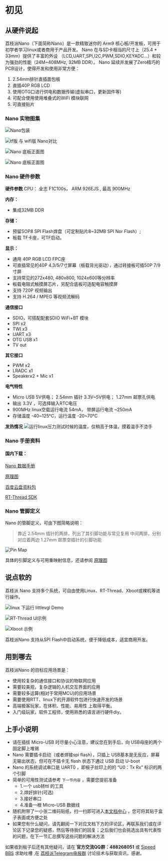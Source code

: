 # 初见


## 从硬件说起


荔枝派Nano（下面简称Nano）是一款精致迷你的 Arm9 核心板/开发板，可用于初学者学习linux或者商用于产品开发。 Nano 在与SD卡相当的尺寸上（25.4 * 33mm）提供了丰富的外设 （LCD,UART,SPI,I2C,PWM,SDIO,KEYADC...）和较为强劲的性能（24M\~408MHz, 32MB DDR）。
Nano 延续并发展了Zero精巧的PCB设计，使得开发和使用非常方便：

1. 2.54mm排针直插面包板
2. 直插40P RGB LCD
3. 使用OTG口进行供电和数据传输(虚拟串口，更新固件等)
4. 可配合使用使用堆叠式的WiFi 模块联网
5. 可直接贴片

### Nano 实物图集
![Nano包装](./../static/get_started/TB2ZC3.jpg)

![tf版 与 wifi版 Nano对比](./../static/get_started/TB2sv.jpg)

![Nano 底板正面图](./../static/get_started/TB2L22.png)

![Nano 底板正面图](./../static/get_started/TB2N.png)

### Nano 硬件参数

**硬件参数**
   CPU： 全志 F1C100s， ARM 926EJS , 最高 900MHz

**内存：**
- 集成32MB DDR

**存储：**
- 预留SOP8 SPI Flash焊盘（可定制贴片8\~32MB SPI Nor Flash）;
- 板载 TF卡座，可TF启动。

**显示：**
- 通用 40P RGB LCD FPC座
- 可直插常见的40P 4.3/5/7寸屏幕（板载背光驱动），通过转接板可插50P 7/9寸屏
- 支持常见的272x480, 480x800, 1024x600等分辨率
- 板载电阻式触摸屏芯片，另配合底板可适配电容触摸屏
- 支持 720P 视频输出
- 支持 H.264 / MPEG 等视频流解码

**通信接口**
- SDIO，可搭配配套SDIO WiFi+BT 模块
- SPI x2
- TWI x3
- UART x3
- OTG USB x1
- TV out

**其它接口**
- PWM x2
- LRADC x1
- Speakerx2 + Mic x1

**电气特性**
- Micro USB 5V供电； 2.54mm 插针 3.3V\~5V供电； 1.27mm 邮票孔供电
- 输出 3.3V ，可选择输入RTC电压
- 900MHz linux空载运行电流 54mA， 带屏运行电流 \~250mA
- 存储温度 -40\~125℃，运行温度 -20\~70℃

**发热情况**
   ![运行linux压力测试时候的温度，仅稍高于体温，摸着温手不烫手](./../static/get_started/hot.jpeg)

### Nano 手册资料

#### 国内下载：

 [Nano 数据手册](https://dl.sipeed.com/shareURL/LICHEE/Nano/Document)

 [原理图](https://dl.sipeed.com/shareURL/LICHEE/Nano/Document)

 [百度云盘资料包](https://pan.baidu.com/s/1smzuGS9)

 [RT-Thread SDK](https://github.com/RT-Thread/rt-thread)

### Nano 管脚定义

Nano 的管脚定义，可由下图简略说明：

> 靠近 2.54mm 插针的两排，列出了其引脚功能与常见复用
> 中间两排，分别对应着两边 1.27mm 邮票空插针的引脚功能

![Pin Map](https://fdvad021asfd8q.oss-cn-hangzhou.aliyuncs.com/migrate/Pin%20Map.png)

具体的引脚定义与可用重映射信息，还请参阅
[原理图](http://dl.sipeed.com/shareURL/LICHEE/Nano/Document)

## 说点软的


荔枝派 Nano 支持多个系统，可自由使用Linux、RT-Thread、Xboot或裸机等进行操作。

![linux 下运行 littlevgl Demo](https://img.alicdn.com/imgextra/i4/272610009/TB29Aj_hH1YBuNjSszhXXcUsFXa_!!272610009.jpg)

![RT-Thread UI示例](https://img.alicdn.com/imgextra/i3/272610009/TB274cjbY3nBKNjSZFMXXaUSFXa_!!272610009.jpg)

![Xboot 示例](https://img.alicdn.com/imgextra/i4/272610009/TB2D2Y7hH1YBuNjSszhXXcUsFXa_!!272610009.jpg)

荔枝派Nano 支持从SPI Flash中启动系统，便于降低成本，适宜商用开发。

## 用到哪去


荔枝派Nano 的目标应用场景是：

- 使用较复杂的通信接口和协议的物联网应用
- 需要较美观，复杂逻辑的人机交互界面的应用
- 需要较多运算(相对于常用MCU)的应用场景
- 需要使用RTT、linux下的开源软件包进行快速开发的场景
- 高端极客玩家，在体积、性能、易用性 上取得平衡。
- 入门级玩家，软件工程师，使用熟悉的语言进行硬件diy。

## 上手小说明


- 请在插拔 Micro-USB 时尽量小心注意，建议您在到手后，向 USB母座的两个固定脚上堆锡
- Nano 需要插卡启动（或者焊接spi flash），只插上 USB基本是无反应，屏幕无输出状态，但可在不插卡无 flash 状态下通过 USB 启动 U-boot
- Nano 的系统调试串口是 UART0 ，即板子丝印上的的 “U0：Tx Rx” 标识的两个引脚
- 简单的可用性测试请参考 `下一节内容` ，需要您提前准备 
    - 1.一个 usb转ttl 的工具 
    - 2.焊好排针(可选) 
    - 3.接好串口 
    - 4.准备一根 Micro-USB 数据线
- 随机附带了一小张二维码贴纸，扫一扫即可进入[本文档中心](https://wiki.sipeed.com/soft/Lichee/zh/Nano-Doc-Backup/index.html) ，您可将其贴于盒子表面或方便之处
- 如果您有什么疑问，请先翻阅一下对应文档下方的评论区，再联系我们或在评论区下记录您的疑惑，然后等待我们的回复；之后我们也会挑选出具有代表性的问题，在下一节汇总撰写这些问题的解决方法

如果收到板子后还有其他疑问，请在 **官方交流QQ群：488268051** 或 [Sipeed BBS](http://bbs.sipeed.com) 求助吐槽 ,在 [荔枝派Telegram电报群](https://t.me/sipeed) 讨论技术与获取资讯，感谢。
